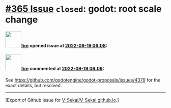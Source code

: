 # [\#365 Issue](https://github.com/V-Sekai/V-Sekai.github.io/issues/365) `closed`: godot: root scale change

#### <img src="https://avatars.githubusercontent.com/u/32321?u=c2e06a3d2b49a467aa907e54aa259516440267cc&v=4" width="50">[fire](https://github.com/fire) opened issue at [2022-09-19 06:08](https://github.com/V-Sekai/V-Sekai.github.io/issues/365):



#### <img src="https://avatars.githubusercontent.com/u/32321?u=c2e06a3d2b49a467aa907e54aa259516440267cc&v=4" width="50">[fire](https://github.com/fire) commented at [2022-09-19 06:09](https://github.com/V-Sekai/V-Sekai.github.io/issues/365#issuecomment-1250605988):

See https://github.com/godotengine/godot-proposals/issues/4379 for the exact details, but resolved.


-------------------------------------------------------------------------------



[Export of Github issue for [V-Sekai/V-Sekai.github.io](https://github.com/V-Sekai/V-Sekai.github.io).]
